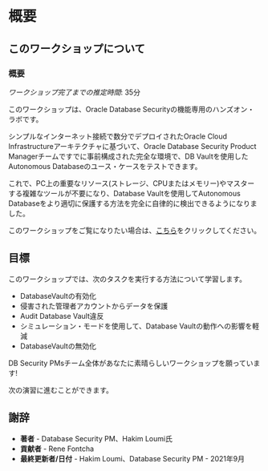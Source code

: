 # 概要

## このワークショップについて

### 概要

_ワークショップ完了までの推定時間_: 35分

このワークショップは、Oracle Database Securityの機能専用のハンズオン・ラボです。

シンプルなインターネット接続で数分でデプロイされたOracle Cloud Infrastructureアーキテクチャに基づいて、Oracle Database Security Product Managerチームですでに事前構成された完全な環境で、DB Vaultを使用したAutonomous Databaseのユース・ケースをテストできます。

これで、PC上の重要なリソース(ストレージ、CPUまたはメモリー)やマスターする複雑なツールが不要になり、Database Vaultを使用してAutonomous Databaseをより適切に保護する方法を完全に自律的に検出できるようになりました。

このワークショップをご覧になりたい場合は、[こちら](https://youtu.be/gouMOmKueQc)をクリックしてください。

## 目標

このワークショップでは、次のタスクを実行する方法について学習します。

*   DatabaseVaultの有効化
*   侵害された管理者アカウントからデータを保護
*   Audit Database Vault違反
*   シミュレーション・モードを使用して、Database Vaultの動作への影響を軽減
*   DatabaseVaultの無効化

DB Security PMsチーム全体があなたに素晴らしいワークショップを願っています!

次の演習に進むことができます。

## 謝辞

*   **著者** - Database Security PM、Hakim Loumi氏
*   **貢献者** - Rene Fontcha
*   **最終更新者/日付** - Hakim Loumi、Database Security PM - 2021年9月